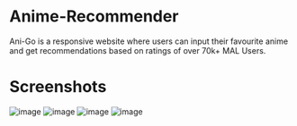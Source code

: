 # Anime-Recommender

Ani-Go is a responsive website where users can input their favourite anime and get recommendations based on ratings of over 70k+ MAL Users.


# Screenshots

![image](https://user-images.githubusercontent.com/53483511/141741871-51debca7-a735-4989-a67e-afa64d5a0238.png)
![image](https://user-images.githubusercontent.com/53483511/141742256-dc17e030-8012-4f70-a627-60860ab83021.png)
![image](https://user-images.githubusercontent.com/53483511/141742538-2f47d3b5-5a21-4581-aabd-ce5c092d7967.png)
![image](https://user-images.githubusercontent.com/53483511/141742714-ba4cda0e-6429-4dfc-94b7-8daeebf21db2.png)

